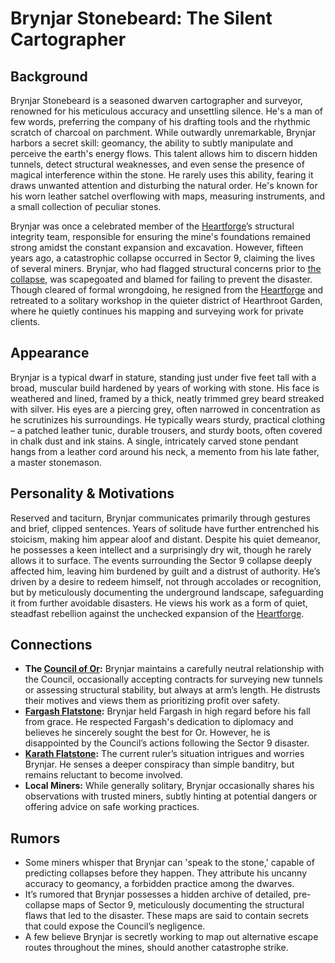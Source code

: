 # Brynjar Stonebeard: The Silent Cartographer

## Background

Brynjar Stonebeard is a seasoned dwarven cartographer and surveyor, renowned for his meticulous accuracy and unsettling silence. He's a man of few words, preferring the company of his drafting tools and the rhythmic scratch of charcoal on parchment. While outwardly unremarkable, Brynjar harbors a secret skill: geomancy, the ability to subtly manipulate and perceive the earth's energy flows. This talent allows him to discern hidden tunnels, detect structural weaknesses, and even sense the presence of magical interference within the stone. He rarely uses this ability, fearing it draws unwanted attention and disturbing the natural order. He's known for his worn leather satchel overflowing with maps, measuring instruments, and a small collection of peculiar stones.

Brynjar was once a celebrated member of the [Heartforge](/generated/forge/heartforge.md)’s structural integrity team, responsible for ensuring the mine's foundations remained strong amidst the constant expansion and excavation. However, fifteen years ago, a catastrophic collapse occurred in Sector 9, claiming the lives of several miners. Brynjar, who had flagged structural concerns prior to [the collapse](/structure/chronological/event/the-collapse.md), was scapegoated and blamed for failing to prevent the disaster. Though cleared of formal wrongdoing, he resigned from the [Heartforge](/geography/settlement/city/city-of-or/heartforge.md) and retreated to a solitary workshop in the quieter district of Hearthroot Garden, where he quietly continues his mapping and surveying work for private clients.

## Appearance

Brynjar is a typical dwarf in stature, standing just under five feet tall with a broad, muscular build hardened by years of working with stone. His face is weathered and lined, framed by a thick, neatly trimmed grey beard streaked with silver. His eyes are a piercing grey, often narrowed in concentration as he scrutinizes his surroundings. He typically wears sturdy, practical clothing – a patched leather tunic, durable trousers, and sturdy boots, often covered in chalk dust and ink stains. A single, intricately carved stone pendant hangs from a leather cord around his neck, a memento from his late father, a master stonemason.

## Personality & Motivations

Reserved and taciturn, Brynjar communicates primarily through gestures and brief, clipped sentences. Years of solitude have further entrenched his stoicism, making him appear aloof and distant. Despite his quiet demeanor, he possesses a keen intellect and a surprisingly dry wit, though he rarely allows it to surface. The events surrounding the Sector 9 collapse deeply affected him, leaving him burdened by guilt and a distrust of authority. He’s driven by a desire to redeem himself, not through accolades or recognition, but by meticulously documenting the underground landscape, safeguarding it from further avoidable disasters. He views his work as a form of quiet, steadfast rebellion against the unchecked expansion of the [Heartforge](/generated/forge/heartforge.md).

## Connections

* **The [Council of Or](/geography/settlement/city/city-of-or/council-of-or.md):** Brynjar maintains a carefully neutral relationship with the Council, occasionally accepting contracts for surveying new tunnels or assessing structural stability, but always at arm’s length. He distrusts their motives and views them as prioritizing profit over safety.
* **[Fargash Flatstone](/geography/settlement/city/city-of-or/local/fargash-flatstone.md):** Brynjar held Fargash in high regard before his fall from grace. He respected Fargash's dedication to diplomacy and believes he sincerely sought the best for Or. However, he is disappointed by the Council’s actions following the Sector 9 disaster.
* **[Karath Flatstone](/geography/settlement/city/city-of-or/local/karath-flatstone.md):** The current ruler’s situation intrigues and worries Brynjar. He senses a deeper conspiracy than simple banditry, but remains reluctant to become involved.
* **Local Miners:** While generally solitary, Brynjar occasionally shares his observations with trusted miners, subtly hinting at potential dangers or offering advice on safe working practices.

## Rumors

* Some miners whisper that Brynjar can 'speak to the stone,' capable of predicting collapses before they happen. They attribute his uncanny accuracy to geomancy, a forbidden practice among the dwarves.
* It’s rumored that Brynjar possesses a hidden archive of detailed, pre-collapse maps of Sector 9, meticulously documenting the structural flaws that led to the disaster. These maps are said to contain secrets that could expose the Council’s negligence.
* A few believe Brynjar is secretly working to map out alternative escape routes throughout the mines, should another catastrophe strike.
